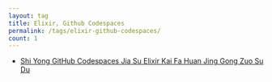 ```yaml
---
layout: tag
title: Elixir, Github Codespaces
permalink: /tags/elixir-github-codespaces/
count: 1
---
```


- [Shi Yong  GitHub Codespaces Jia Su  Elixir Kai Fa Huan Jing Gong Zuo Su Du ](https://yeshan333.github.io/2024/02/19/elixir-github-codespace-dev/)
